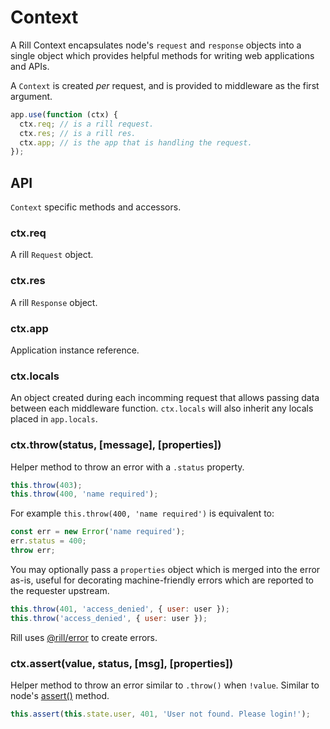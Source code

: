 # Context

  A Rill Context encapsulates node's `request` and `response` objects
  into a single object which provides helpful methods for writing
  web applications and APIs.

  A `Context` is created _per_ request, and is provided to middleware
  as the first argument.

```js
app.use(function (ctx) {
  ctx.req; // is a rill request.
  ctx.res; // is a rill res.
  ctx.app; // is the app that is handling the request.
});
```

## API

  `Context` specific methods and accessors.

### ctx.req

  A rill `Request` object.

### ctx.res

  A rill `Response` object.

### ctx.app

  Application instance reference.

### ctx.locals

  An object created during each incomming request that allows passing data between each middleware function. `ctx.locals` will also inherit any locals placed in `app.locals`.

### ctx.throw(status, [message], [properties])

  Helper method to throw an error with a `.status` property.

```js
this.throw(403);
this.throw(400, 'name required');
```

  For example `this.throw(400, 'name required')` is equivalent to:

```js
const err = new Error('name required');
err.status = 400;
throw err;
```

  You may optionally pass a `properties` object which is merged into the error as-is, useful for decorating machine-friendly errors which are reported to the requester upstream.

```js
this.throw(401, 'access_denied', { user: user });
this.throw('access_denied', { user: user });
```

Rill uses [@rill/error](https://github.com/rill-js/error) to create errors.

### ctx.assert(value, status, [msg], [properties])

  Helper method to throw an error similar to `.throw()`
  when `!value`. Similar to node's [assert()](http://nodejs.org/api/assert.html)
  method.

```js
this.assert(this.state.user, 401, 'User not found. Please login!');
```